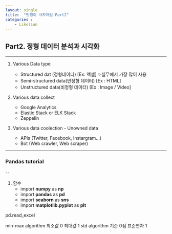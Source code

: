 ```yaml
---
layout: single
title:  "멋쟁이 사자처럼 Part2"
categories : 
    - Likelion
---
```


## Part2. 정형 데이터 분석과 시각화

---

1. Various Data type

    - Structured dat (정형데이터) [Ex: 엑셀] ✨실무에서 가장 많이 사용
    - Semi-structured data(반정형 데이터) [Ex : HTML]
    - Unstructured data(비정형 데이터) [Ex : Image / Video]

2. Various data collect 
    
    - Google Analytics 
    - Elastic Stack or ELK Stack
    - Zeppelin

3. Various data coolection - Unowned data
    
    - APIs (Twitter, Facebook, Instargram...)
    - Bot (Web crawler, Web scraper)

 

---
### Pandas tutorial
--

1. 함수
    - import **numpy** as **np**
    - import **pandas** as **pd**
    - import **seaborn** as **sns**
    - import **matplotlib.pyplot** as **plt**

pd.read_excel

min-max algorithm 최소값 0 최대값 1
std algorithm 기준 0점 표준편차 1